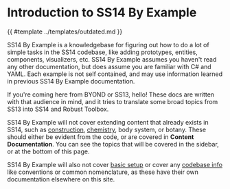 # Introduction to SS14 By Example

{{ #template ../templates/outdated.md }}

SS14 By Example is a knowledgebase for figuring out how to do a lot of simple tasks in the SS14 codebase, like adding prototypes, entities, components, visualizers, etc. SS14 By Example assumes you haven't read any other documentation, but does assume you are familiar with C# and YAML. Each example is not self contained, and may use information learned in previous SS14 By Example documentation.

If you're coming here from BYOND or SS13, hello! These docs are written with that audience in mind, and it tries to translate some broad topics from SS13 into SS14 and Robust Toolbox.

SS14 By Example will not cover extending content that already exists in SS14, such as [construction](../space-station-14/areas/departments/engineering/construction.md), [chemistry](../space-station-14/areas/departments/science/chemistry.md), body system, or botany. These should either be evident from the code, or are covered in **Content Documentation**. You can see the topics that will be covered in the sidebar, or at the bottom of this page.

SS14 By Example will also not cover [basic setup](../general-development/setup.md) or cover any [codebase info](../general-development/codebase-info.md) like conventions or common nomenclature, as these have their own documentation elsewhere on this site.